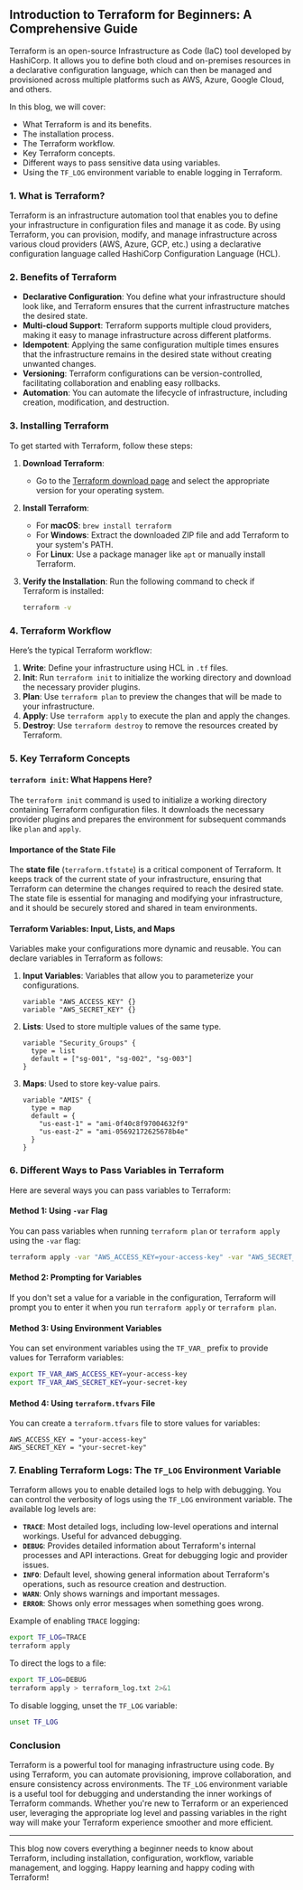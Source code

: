 ## Introduction to Terraform for Beginners: A Comprehensive Guide

Terraform is an open-source Infrastructure as Code (IaC) tool developed by HashiCorp. It allows you to define both cloud and on-premises resources in a declarative configuration language, which can then be managed and provisioned across multiple platforms such as AWS, Azure, Google Cloud, and others.

In this blog, we will cover:
- What Terraform is and its benefits.
- The installation process.
- The Terraform workflow.
- Key Terraform concepts.
- Different ways to pass sensitive data using variables.
- Using the `TF_LOG` environment variable to enable logging in Terraform.

### 1. What is Terraform?

Terraform is an infrastructure automation tool that enables you to define your infrastructure in configuration files and manage it as code. By using Terraform, you can provision, modify, and manage infrastructure across various cloud providers (AWS, Azure, GCP, etc.) using a declarative configuration language called HashiCorp Configuration Language (HCL).

### 2. Benefits of Terraform

- **Declarative Configuration**: You define what your infrastructure should look like, and Terraform ensures that the current infrastructure matches the desired state.
- **Multi-cloud Support**: Terraform supports multiple cloud providers, making it easy to manage infrastructure across different platforms.
- **Idempotent**: Applying the same configuration multiple times ensures that the infrastructure remains in the desired state without creating unwanted changes.
- **Versioning**: Terraform configurations can be version-controlled, facilitating collaboration and enabling easy rollbacks.
- **Automation**: You can automate the lifecycle of infrastructure, including creation, modification, and destruction.

### 3. Installing Terraform

To get started with Terraform, follow these steps:

1. **Download Terraform**:
   - Go to the [Terraform download page](https://www.terraform.io/downloads.html) and select the appropriate version for your operating system.

2. **Install Terraform**:
   - For **macOS**: `brew install terraform`
   - For **Windows**: Extract the downloaded ZIP file and add Terraform to your system's PATH.
   - For **Linux**: Use a package manager like `apt` or manually install Terraform.

3. **Verify the Installation**:
   Run the following command to check if Terraform is installed:
   ```bash
   terraform -v
   ```

### 4. Terraform Workflow

Here’s the typical Terraform workflow:

1. **Write**: Define your infrastructure using HCL in `.tf` files.
2. **Init**: Run `terraform init` to initialize the working directory and download the necessary provider plugins.
3. **Plan**: Use `terraform plan` to preview the changes that will be made to your infrastructure.
4. **Apply**: Use `terraform apply` to execute the plan and apply the changes.
5. **Destroy**: Use `terraform destroy` to remove the resources created by Terraform.

### 5. Key Terraform Concepts

#### `terraform init`: What Happens Here?

The `terraform init` command is used to initialize a working directory containing Terraform configuration files. It downloads the necessary provider plugins and prepares the environment for subsequent commands like `plan` and `apply`. 

#### Importance of the State File

The **state file** (`terraform.tfstate`) is a critical component of Terraform. It keeps track of the current state of your infrastructure, ensuring that Terraform can determine the changes required to reach the desired state. The state file is essential for managing and modifying your infrastructure, and it should be securely stored and shared in team environments.

#### Terraform Variables: Input, Lists, and Maps

Variables make your configurations more dynamic and reusable. You can declare variables in Terraform as follows:

1. **Input Variables**: Variables that allow you to parameterize your configurations.
   ```hcl
   variable "AWS_ACCESS_KEY" {}
   variable "AWS_SECRET_KEY" {}
   ```

2. **Lists**: Used to store multiple values of the same type.
   ```hcl
   variable "Security_Groups" {
     type = list
     default = ["sg-001", "sg-002", "sg-003"]
   }
   ```

3. **Maps**: Used to store key-value pairs.
   ```hcl
   variable "AMIS" {
     type = map
     default = {
       "us-east-1" = "ami-0f40c8f97004632f9"
       "us-east-2" = "ami-05692172625678b4e"
     }
   }
   ```

### 6. Different Ways to Pass Variables in Terraform

Here are several ways you can pass variables to Terraform:

#### Method 1: Using `-var` Flag

You can pass variables when running `terraform plan` or `terraform apply` using the `-var` flag:
```bash
terraform apply -var "AWS_ACCESS_KEY=your-access-key" -var "AWS_SECRET_KEY=your-secret-key"
```

#### Method 2: Prompting for Variables

If you don't set a value for a variable in the configuration, Terraform will prompt you to enter it when you run `terraform apply` or `terraform plan`.

#### Method 3: Using Environment Variables

You can set environment variables using the `TF_VAR_` prefix to provide values for Terraform variables:
```bash
export TF_VAR_AWS_ACCESS_KEY=your-access-key
export TF_VAR_AWS_SECRET_KEY=your-secret-key
```

#### Method 4: Using `terraform.tfvars` File

You can create a `terraform.tfvars` file to store values for variables:
```hcl
AWS_ACCESS_KEY = "your-access-key"
AWS_SECRET_KEY = "your-secret-key"
```

### 7. Enabling Terraform Logs: The `TF_LOG` Environment Variable

Terraform allows you to enable detailed logs to help with debugging. You can control the verbosity of logs using the `TF_LOG` environment variable. The available log levels are:

- **`TRACE`**: Most detailed logs, including low-level operations and internal workings. Useful for advanced debugging.
- **`DEBUG`**: Provides detailed information about Terraform's internal processes and API interactions. Great for debugging logic and provider issues.
- **`INFO`**: Default level, showing general information about Terraform's operations, such as resource creation and destruction.
- **`WARN`**: Only shows warnings and important messages.
- **`ERROR`**: Shows only error messages when something goes wrong.

Example of enabling `TRACE` logging:
```bash
export TF_LOG=TRACE
terraform apply
```

To direct the logs to a file:
```bash
export TF_LOG=DEBUG
terraform apply > terraform_log.txt 2>&1
```

To disable logging, unset the `TF_LOG` variable:
```bash
unset TF_LOG
```

### Conclusion

Terraform is a powerful tool for managing infrastructure using code. By using Terraform, you can automate provisioning, improve collaboration, and ensure consistency across environments. The `TF_LOG` environment variable is a useful tool for debugging and understanding the inner workings of Terraform commands. Whether you're new to Terraform or an experienced user, leveraging the appropriate log level and passing variables in the right way will make your Terraform experience smoother and more efficient.

---

This blog now covers everything a beginner needs to know about Terraform, including installation, configuration, workflow, variable management, and logging. Happy learning and happy coding with Terraform!